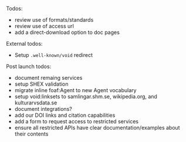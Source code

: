 Todos:
 - review use of formats/standards
 - review use of access url
 - add a direct-download option to doc pages

External todos:

 - Setup `.well-known/void` redirect

Post launch todos:
 - document remaing services
 - setup SHEX validation
 - migrate inline foaf:Agent to new Agent vocabulary
 - setup void:linksets to samlingar.shm.se, wikipedia.org, and kulturarvsdata.se
 - document integrations?
 - add our DOI links and citation capabilities
 - add a form to request access to restricted services
 - ensure all restricted APIs have clear documentation/examples about their contents
